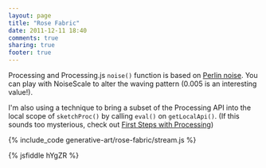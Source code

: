 ```yaml
---
layout: page
title: "Rose Fabric"
date: 2011-12-11 18:40
comments: true
sharing: true
footer: true
---
```


<p><canvas id="canvas1" width="600" height="400"></canvas></p>

Processing and Processing.js `noise()` function is based on [Perlin noise](http://en.wikipedia.org/wiki/Perlin_noise). You can play with NoiseScale to alter the waving pattern (0.005 is an interesting value!).

I'm also using a technique to bring a subset of the Processing API into the local scope of `sketchProc()` by calling `eval()` on `getLocalApi()`. (If this sounds too mysterious, check out [First Steps with Processing](/blog/2011/12/10/first-steps-with-processing-js/))

{% include_code generative-art/rose-fabric/stream.js %}

{% jsfiddle hYgZR %}

<script src="../processing-1.3.6-api.js"></script>
<script src="stream.js"></script>

